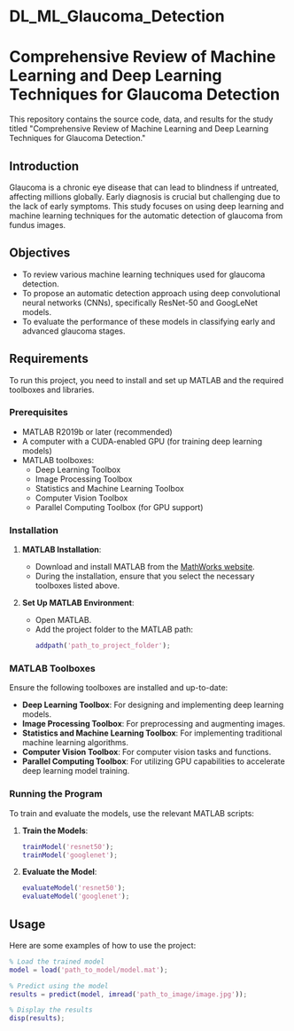 # DL_ML_Glaucoma_Detection

# Comprehensive Review of Machine Learning and Deep Learning Techniques for Glaucoma Detection

This repository contains the source code, data, and results for the study titled "Comprehensive Review of Machine Learning and Deep Learning Techniques for Glaucoma Detection."

## Introduction
Glaucoma is a chronic eye disease that can lead to blindness if untreated, affecting millions globally. Early diagnosis is crucial but challenging due to the lack of early symptoms. This study focuses on using deep learning and machine learning techniques for the automatic detection of glaucoma from fundus images.

## Objectives
- To review various machine learning techniques used for glaucoma detection.
- To propose an automatic detection approach using deep convolutional neural networks (CNNs), specifically ResNet-50 and GoogLeNet models.
- To evaluate the performance of these models in classifying early and advanced glaucoma stages.

## Requirements

To run this project, you need to install and set up MATLAB and the required toolboxes and libraries.

### Prerequisites

- MATLAB R2019b or later (recommended)
- A computer with a CUDA-enabled GPU (for training deep learning models)
- MATLAB toolboxes:
  - Deep Learning Toolbox
  - Image Processing Toolbox
  - Statistics and Machine Learning Toolbox
  - Computer Vision Toolbox
  - Parallel Computing Toolbox (for GPU support)

### Installation

1. **MATLAB Installation**:
    - Download and install MATLAB from the [MathWorks website](https://www.mathworks.com/).
    - During the installation, ensure that you select the necessary toolboxes listed above.

2. **Set Up MATLAB Environment**:
    - Open MATLAB.
    - Add the project folder to the MATLAB path:
      ```matlab
      addpath('path_to_project_folder');
      ```

### MATLAB Toolboxes

Ensure the following toolboxes are installed and up-to-date:

- **Deep Learning Toolbox**: For designing and implementing deep learning models.
- **Image Processing Toolbox**: For preprocessing and augmenting images.
- **Statistics and Machine Learning Toolbox**: For implementing traditional machine learning algorithms.
- **Computer Vision Toolbox**: For computer vision tasks and functions.
- **Parallel Computing Toolbox**: For utilizing GPU capabilities to accelerate deep learning model training.

### Running the Program

To train and evaluate the models, use the relevant MATLAB scripts:

1. **Train the Models**:
    ```matlab
    trainModel('resnet50');
    trainModel('googlenet');
    ```

2. **Evaluate the Model**:
    ```matlab
    evaluateModel('resnet50');
    evaluateModel('googlenet');
    ```

## Usage

Here are some examples of how to use the project:

```matlab
% Load the trained model
model = load('path_to_model/model.mat');

% Predict using the model
results = predict(model, imread('path_to_image/image.jpg'));

% Display the results
disp(results);





